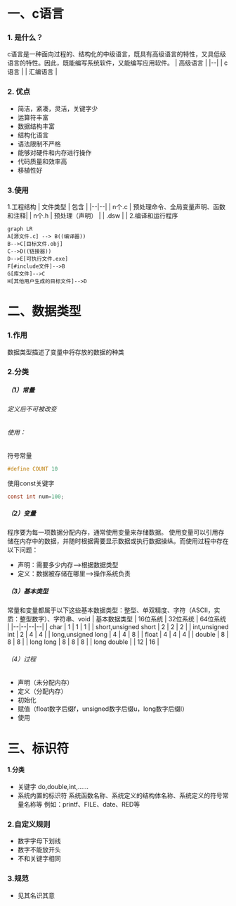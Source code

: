 ﻿# 一、c语言
### 1. 是什么？
c语言是一种面向过程的、结构化的中级语言，既具有高级语言的特性，又具低级语言的特性。因此，既能编写系统软件，又能编写应用软件。
| 高级语言 | 
|--|
| c语言 | 
| 汇编语言 |
### 2. 优点
- 简洁，紧凑，灵活，关键字少 
- 运算符丰富 
- 数据结构丰富 
- 结构化语言
- 语法限制不严格 
- 能够对硬件和内存进行操作 
- 代码质量和效率高 
- 移植性好 
### 3.使用
1.工程结构
| 文件类型 | 包含 |
|--|--|
| n个.c |  预处理命令、全局变量声明、函数和注释|
| n个.h | 预处理（声明） |
| .dsw |  |
2.编译和运行程序
```mermaid
graph LR
A[源文件.c] --> B((编译器))
B-->C[目标文件.obj]
C-->D((链接器))
D-->E[可执行文件.exe]
F[#include文件]-->B
G[库文件]-->C
H[其他用户生成的目标文件]-->D
```
# 二、数据类型
### 1.作用
数据类型描述了变量中将存放的数据的种类
###  2.分类
##### （1）常量
###### 定义后不可被改变
###### 使用：
符号常量
```c
#define COUNT 10 
```
使用const关键字
```c
const int num=100;
```
##### （2）变量
程序要为每一项数据分配内存，通常使用变量来存储数据。
使用变量可以引用存储在内存中的数据，并随时根据需要显示数据或执行数据操纵。而使用过程中存在以下问题：
- 声明：需要多少内存-->根据数据类型
- 定义：数据被存储在哪里-->操作系统负责

##### （3）基本类型
常量和变量都属于以下这些基本数据类型：整型、单双精度、字符（ASCII，实质：整型数字）、字符串、void
| 基本数据类型 | 16位系统 | 32位系统 | 64位系统 | 
|--|--|--|--|
| char | 1 | 1 | 1 |
| short,unsigned short | 2 | 2 | 2 | 
| int,unsigned int | 2 | 4 | 4 | 
| long,unsigned long | 4 | 4 | 8 |
| float | 4 | 4 | 4 |
| double | 8 | 8 | 8 |
| long long | 8 | 8 | 8 |
| long double |  | 12 | 16 |
###### （4）过程
- 声明（未分配内存）
- 定义（分配内存）
- 初始化
- 赋值（float数字后缀f，unsigned数字后缀u，long数字后缀l）
- 使用

# 三、标识符
#### 1.分类
- 关键字
do,double,int,......
- 系统内置的标识符
系统函数名称、系统定义的结构体名称、系统定义的符号常量名称等
例如：printf、FILE、date、RED等
### 2.自定义规则
- 数字字母下划线
- 数字不能放开头
- 不和关键字相同
### 3.规范
- 见其名识其意



